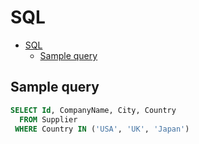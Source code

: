 # SQL

<!--ts-->
* [SQL](sql.md#sql)
   * [Sample query](sql.md#sample-query)

<!-- Added by: runner, at: Wed May 26 10:50:36 UTC 2021 -->

<!--te-->

## Sample query

```sql
SELECT Id, CompanyName, City, Country
  FROM Supplier
 WHERE Country IN ('USA', 'UK', 'Japan')
```

